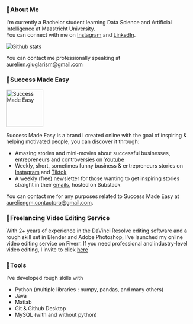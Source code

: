 ### 📌About Me 
I'm currently a Bachelor student learning Data Science and Artificial Intelligence at Maastricht University.  
You can connect with me on [Instagram](https://www.instagram.com/auregiuglarism/) and [LinkedIn](https://www.linkedin.com/in/aurelien-giuglaris-michael-48703b241).

![Github stats](https://github-readme-stats.vercel.app/api?username=auregiuglarism)

You can contact me professionally speaking at aurelien.giuglarism@gmail.com

### 📌Success Made Easy 
<img src="https://user-images.githubusercontent.com/99983203/216634409-fa2cec05-745c-42f6-9912-dab0c8e63c45.png" alt="Success Made Easy" width="100" height="100"/>

Success Made Easy is a brand I created online with the goal of inspiring & helping motivated people, you can discover it through:
- Amazing stories and mini-movies about successful businesses, entrepreneurs and controversies on [Youtube](https://bit.ly/3HtyPIJ)
- Weekly, short, sometimes funny business & entrepreneurs stories on [Instagram](https://bit.ly/3VPCOUU) and [Tiktok](https://bit.ly/3Jxwrmt)
- A weekly (free) newsletter for those wanting to get inspiring stories straight in their [emails](https://successmadeasy.substack.com/?r=2ihn0r&utm_campaign=pub-share-checklist), hosted on Substack 

You can contact me for any purposes related to Success Made Easy at aureliengm.contactpro@gmail.com.

### 📌Freelancing Video Editing Service
With 2+ years of experience in the DaVinci Resolve editing software and a rough skill set in Blender and Adobe Photoshop, I've launched my online video editing service on Fiverr. If you need professional and industry-level video editing, I invite to click [here](https://www.fiverr.com/s/G3XgE2)

### 📌Tools
I've developed rough skills with
- Python (multiple libraries : numpy, pandas, and many others)
- Java
- Matlab
- Git & Github Desktop
- MySQL (with and without python)







